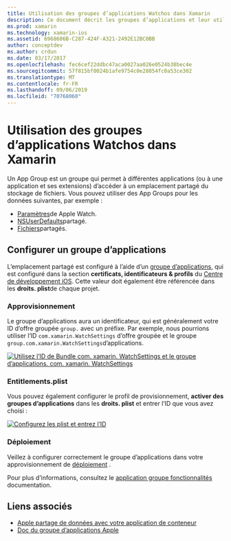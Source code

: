 ```yaml
---
title: Utilisation des groupes d’applications Watchos dans Xamarin
description: Ce document décrit les groupes d’applications et leur utilisation dans une application Watchos. Il explique comment configurer un groupe d’applications, les exigences de configuration, les considérations relatives à l’approvisionnement et le déploiement de.
ms.prod: xamarin
ms.technology: xamarin-ios
ms.assetid: 6968606B-C287-424F-A321-2492E12BC0BB
author: conceptdev
ms.author: crdun
ms.date: 03/17/2017
ms.openlocfilehash: fec6cef22ddbc47aca0027aa026e0524b38bec4e
ms.sourcegitcommit: 57f815bf0024b1afe9754c0e28054fc0a53ce302
ms.translationtype: MT
ms.contentlocale: fr-FR
ms.lasthandoff: 09/06/2019
ms.locfileid: "70768060"
---
```

# <a name="working-with-watchos-app-groups-in-xamarin"></a>Utilisation des groupes d’applications Watchos dans Xamarin

Un App Group est un groupe qui permet à différentes applications (ou à une application et ses extensions) d’accéder à un emplacement partagé du stockage de fichiers. Vous pouvez utiliser des App Groups pour les données suivantes, par exemple :

- [Paramètres](~/ios/watchos/app-fundamentals/settings.md)de Apple Watch.
- [NSUserDefaults](~/ios/watchos/app-fundamentals/parent-app.md#nsuserdefaults)partagé.
- [Fichiers](~/ios/watchos/app-fundamentals/parent-app.md#files)partagés.

## <a name="configure-an-app-group"></a>Configurer un groupe d’applications

L’emplacement partagé est configuré à l’aide d’un [groupe d’applications](https://developer.apple.com/library/ios/documentation/Miscellaneous/Reference/EntitlementKeyReference/Chapters/EnablingAppSandbox.html#//apple_ref/doc/uid/TP40011195-CH4-SW19), qui est configuré dans la section **certificats, identificateurs & profils** du [Centre de développement iOS](https://developer.apple.com/devcenter/ios/). Cette valeur doit également être référencée dans les **droits. plist**de chaque projet.

### <a name="provisioning"></a>Approvisionnement

Le groupe d’applications aura un identificateur, qui est généralement votre ID d’offre groupée `group.` avec un préfixe. Par exemple, nous pourrions utiliser l’ID `com.xamarin.WatchSettings` d’offre groupée et le groupe `group.com.xamarin.WatchSettings`d’applications.

[![](app-groups-images/app-group-sml.png "Utilisez l’ID de Bundle com. xamarin. WatchSettings et le groupe d’applications. com. xamarin. WatchSettings")](app-groups-images/app-group.png#lightbox)

### <a name="entitlementsplist"></a>Entitlements.plist

Vous pouvez également configurer le profil de provisionnement, **activer des groupes d’applications** dans les **droits. plist** et entrer l’ID que vous avez choisi :

[![](app-groups-images/entitlements-sml.png "Configurez les plist et entrez l’ID")](app-groups-images/entitlements.png#lightbox)

### <a name="deployment"></a>Déploiement

Veillez à configurer correctement le groupe d’applications dans votre approvisionnement de [déploiement](~/ios/watchos/deploy-test/index.md#App_Groups) .

Pour plus d’informations, consultez le [application groupe fonctionnalités](~/ios/deploy-test/provisioning/capabilities/app-groups-capabilities.md) documentation.

## <a name="related-links"></a>Liens associés

- [Apple partage de données avec votre application de conteneur](https://developer.apple.com/library/ios/documentation/General/Conceptual/ExtensibilityPG/ExtensionScenarios.html)
- [Doc du groupe d’applications Apple](https://developer.apple.com/library/ios/documentation/Miscellaneous/Reference/EntitlementKeyReference/Chapters/EnablingAppSandbox.html#//apple_ref/doc/uid/TP40011195-CH4-SW19)
